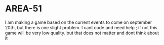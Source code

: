 # AREA-51
I am making a game based on the current events to come on september 20th, but there is one slight problem. I cant code and need help ; if not this game will be very low quality.
but that does not matter and dont think about it
